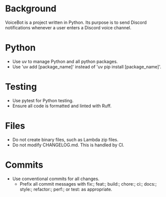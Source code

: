 # Background
VoiceBot is a project written in Python. Its purpose is to send Discord notifications whenever a user enters a Discord voice channel.

# Python
- Use uv to manage Python and all python packages.
- Use 'uv add [package_name]' instead of 'uv pip install [package_name]'.

# Testing
- Use pytest for Python testing.
- Ensure all code is formatted and linted with Ruff.

# Files
- Do not create binary files, such as Lambda zip files.
- Do not modify CHANGELOG.md. This is handled by CI.

# Commits
- Use conventional commits for all changes.
    - Prefix all commit messages with fix:; feat:; build:; chore:; ci:; docs:; style:; refactor:; perf:; or test: as appropriate.